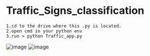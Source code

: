 # Traffic_Signs_classification
``` 
1.cd to the drive where this .py is located.
2.open cmd in your python env
3.run > python Traffic_app.py

```
![image](https://user-images.githubusercontent.com/67814290/113855921-3729d180-97be-11eb-8374-2365b4a741aa.png)
![image](https://user-images.githubusercontent.com/67814290/113856082-65a7ac80-97be-11eb-817e-c1f8a9d0ca55.png)
